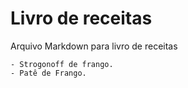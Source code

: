 # Livro de receitas

Arquivo Markdown para livro de receitas

    - Strogonoff de frango.
    - Patê de Frango.